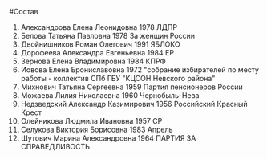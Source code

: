#Состав
1. Александрова Елена Леонидовна 1978 ЛДПР
2. Белова Татьяна Павловна 1978 За женщин России
3. Двойнишников Роман Олегович 1991 ЯБЛОКО
4. Дорофеева Александра Евгеньевна 1984 ЕР
5. Зернова Елена Владимировна 1984 КПРФ
6. Иовова Елена Брониславовна 1972 \"собрание избирателей по месту работы - коллектив СПб ГБУ \"КЦСОН Невского района\"
7. Михнович Татьяна Сергеевна 1959 Партия пенсионеров России
8. Можаева Лилия Николаевна 1960 Чернобыль-Нева
9. Недзведский Александр Казимирович 1956 Российский Красный Крест
10. Олейникова Людмила Ивановна 1957 СР
11. Селукова Виктория Борисовна 1983 Апрель
12. Шутович Марина Александровна 1964 ПАРТИЯ ЗА СПРАВЕДЛИВОСТЬ
